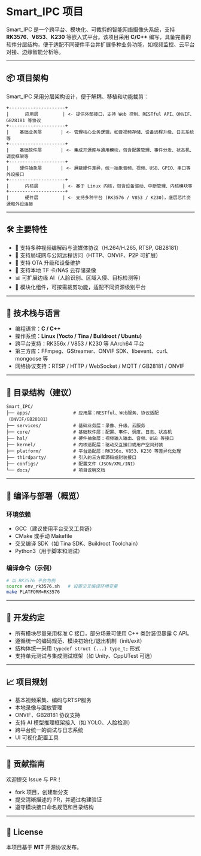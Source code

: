 # Smart_IPC 项目

Smart_IPC 是一个跨平台、模块化、可裁剪的智能网络摄像头系统，支持 **RK3576**、**V853**、**K230** 等嵌入式平台。该项目采用 **C/C++** 编写，具备完善的软件分层结构，便于适配不同硬件平台并扩展多种业务功能，如视频监控、云平台对接、边缘智能分析等。

------

## 📦 项目架构

Smart_IPC 采用分层架构设计，便于解耦、移植和功能裁剪：

```
+---------------------+
|      应用层         | <- 提供外部接口，支持 Web 控制、RESTful API、ONVIF、GB28181 等协议
+---------------------+
|    基础业务层       | <- 管理核心业务逻辑，如音视频存储、设备远程升级、日志系统等
+---------------------+
|    基础软件层       | <- 集成开源库与通用模块，包含配置管理、事件分发、状态机、调度框架等
+---------------------+
|    硬件抽象层       | <- 屏蔽硬件差异，统一抽象音频、视频、USB、GPIO、串口等外设接口
+---------------------+
|      内核层         | <- 基于 Linux 内核，包含设备驱动、中断管理、内核模块等
+---------------------+
|      硬件层         | <- 支持多种平台 (RK3576 / V853 / K230)，底层芯片资源和外设连接
```

------

## 🛠️ 主要特性

- 🎥 支持多种视频编解码与流媒体协议（H.264/H.265, RTSP, GB28181）
- 📡 支持局域网与公网远程访问（HTTP、ONVIF、P2P 可扩展）
- 🔄 支持 OTA 升级和设备维护
- 📁 支持本地 TF 卡/NAS 云存储录像
- 📊 可扩展边缘 AI（人脸识别、区域入侵、目标检测等）
- 🧩 模块化组件，可按需裁剪功能，适配不同资源级别平台

------

## 🧱 技术栈与语言

- 编程语言：**C / C++**
- 操作系统：**Linux (Yocto / Tina / Buildroot / Ubuntu)**
- 跨平台支持：RK356x / V853 / K230 等 AArch64 平台
- 第三方库：FFmpeg、GStreamer、ONVIF SDK、libevent、curl、mongoose 等
- 网络协议支持：RTSP / HTTP / WebSocket / MQTT / GB28181 / ONVIF

------

## 📂 目录结构（建议）

```
Smart_IPC/
├── apps/                # 应用层：RESTful、Web服务、协议适配（ONVIF/GB28181）
├── services/            # 基础业务层：录像、升级、云服务
├── core/                # 基础软件层：配置、事件、调度、日志、状态机
├── hal/                 # 硬件抽象层：视频输入输出、音频、USB 等接口
├── kernel/              # 内核适配层：驱动交互接口或用户空间封装
├── platform/            # 平台适配层：RK356x、V853、K230 等差异化处理
├── thirdparty/          # 引入的三方库源码或封装接口
├── configs/             # 配置文件（JSON/XML/INI）
└── docs/                # 项目说明文档
```

------

## 🚀 编译与部署（概览）

### 环境依赖

- GCC（建议使用平台交叉工具链）
- CMake 或手动 Makefile
- 交叉编译 SDK（如 Tina SDK、Buildroot Toolchain）
- Python3（用于脚本和测试）

### 编译命令（示例）

```bash
# 以 RK3576 平台为例
source env_rk3576.sh   # 设置交叉编译环境变量
make PLATFORM=RK3576
```

------

## 📌 开发约定

- 所有模块尽量采用标准 C 接口，部分场景可使用 C++ 类封装但暴露 C API。
- 遵循统一的编码规范、模块初始化/退出机制（init/exit）
- 结构体统一采用 `typedef struct {...} type_t;` 形式
- 支持单元测试与集成测试框架（如 Unity、CppUTest 可选）

------

## 📈 项目规划

-  基本视频采集、编码与RTSP服务
-  本地录像与回放管理
-  ONVIF、GB28181 协议支持
-  支持 AI 模型推理框架接入（如 YOLO、人脸检测）
-  跨平台统一的调试与日志系统
-  UI 可视化配置工具

------

## 🤝 贡献指南

欢迎提交 Issue 与 PR！

- fork 项目，创建新分支
- 提交清晰描述的 PR，并通过构建验证
- 遵守模块接口命名规范和目录结构

------

## 📄 License

本项目基于 **MIT** 开源协议发布。
